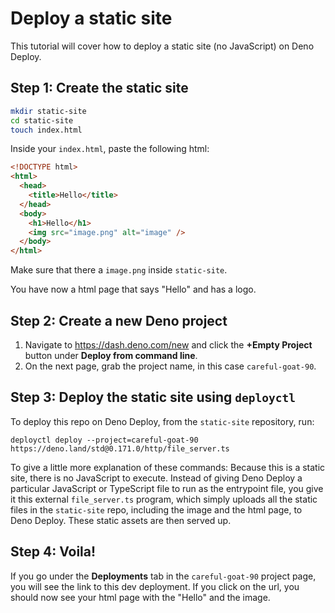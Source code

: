 # Deploy a static site

This tutorial will cover how to deploy a static site (no JavaScript) on Deno
Deploy.

## **Step 1:** Create the static site

```sh
mkdir static-site
cd static-site
touch index.html
```

Inside your `index.html`, paste the following html:

```html
<!DOCTYPE html>
<html>
  <head>
    <title>Hello</title>
  </head>
  <body>
    <h1>Hello</h1>
    <img src="image.png" alt="image" />
  </body>
</html>
```

Make sure that there a `image.png` inside `static-site`.

You have now a html page that says "Hello" and has a logo.

## **Step 2:** Create a new Deno project

1. Navigate to https://dash.deno.com/new and click the **+Empty Project** button
   under **Deploy from command line**.
2. On the next page, grab the project name, in this case `careful-goat-90`.

## **Step 3:** Deploy the static site using `deployctl`

To deploy this repo on Deno Deploy, from the `static-site` repository, run:

```
deployctl deploy --project=careful-goat-90 https://deno.land/std@0.171.0/http/file_server.ts
```

To give a little more explanation of these commands: Because this is a static
site, there is no JavaScript to execute. Instead of giving Deno Deploy a
particular JavaScript or TypeScript file to run as the entrypoint file, you give
it this external `file_server.ts` program, which simply uploads all the static
files in the `static-site` repo, including the image and the html page, to Deno
Deploy. These static assets are then served up.

## **Step 4:** Voila!

If you go under the **Deployments** tab in the `careful-goat-90` project page,
you will see the link to this dev deployment. If you click on the url, you
should now see your html page with the "Hello" and the image.
